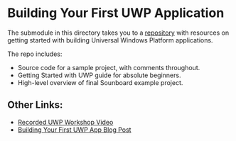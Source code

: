 # Building Your First UWP Application
The submodule in this directory takes you to a [repository](https://aka.ms/win-dev/student/osu/uwp/sample) with resources on getting started with building Universal Windows Platform applications.

The repo includes:
- Source code for a sample project, with comments throughout.
- Getting Started with UWP guide for absolute beginners.
- High-level overview of final Sounboard example project.

## Other Links:
- [Recorded UWP Workshop Video](https://aka.ms/win-dev/student/osu/uwp/work-shop-video)
- [Building Your First UWP App Blog Post]()
